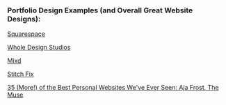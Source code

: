 ### Portfolio Design Examples (and Overall Great Website Designs):

[Squarespace](http://www.squarespace.com/templates/?channel=pbr&subchannel=go&source=branded&subcampaign=(branded_branded-squarespace(only)-us-search_eleganttemplates_sl)&variation=53235833050&gclid=CKfw2seg6cgCFYYRHwodaCAD3Q)

[Whole Design Studios](http://wholedesignstudios.com/)

[Mixd](http://www.mixd.co.uk/)

[Stitch Fix](https://www.stitchfix.com/)

[35 (More!) of the Best Personal Websites We've Ever Seen: Aja Frost, The Muse](https://www.themuse.com/advice/35-more-of-the-best-personal-websites-weve-ever-seen?utm_source=Sailthru&utm_medium=email&utm_campaign=35%20%28More%21%29%20of%20the%20Best%20Personal%20Websites%20We%27ve%20Ever%20Seen&utm_term=Daily%20Email%20List)

